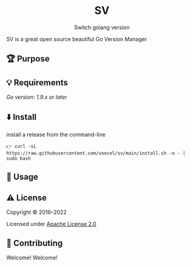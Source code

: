 <p align="center" style="color: red">
    <h1 align="center">SV</h1>
    <p align="center">Switch golang version</p>
</p>

SV is a great open source beautiful Go Version Manager

## 🏆 Purpose


## 💡 Requirements
*Go version: 1.9.x or later*

## ⬇️️ Install
install a release from the command-line
```
👉 curl -sL https://raw.githubusercontent.com/voocel/sv/main/install.sh -o - | sudo bash
```

## 🌲 Usage

## ⚠️ License

Copyright © 2016–2022

Licensed under [Apache License 2.0](/LICENSE)

## 🙋 Contributing

Welcome! Welcome!